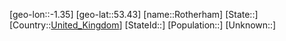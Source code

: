 ﻿---
location: [53.43,-1.35]
type: City
tags:
- geo/City


SpocWebEntityId: 33790
isDeleted: false
confidential: public

---
[geo-lon::-1.35]
[geo-lat::53.43]
[name::Rotherham]
[State::]
[Country::[United_Kingdom](geo/Continent/Europe/United_Kingdom.md)]
[StateId::]
[Population::]
[Unknown::]

